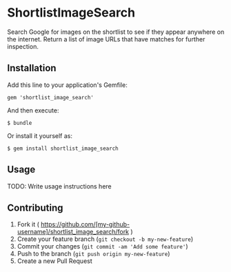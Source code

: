 # ShortlistImageSearch

Search Google for images on the shortlist to see if they appear anywhere on the internet. Return a list of image URLs that have matches for further inspection.

## Installation

Add this line to your application's Gemfile:

    gem 'shortlist_image_search'

And then execute:

    $ bundle

Or install it yourself as:

    $ gem install shortlist_image_search

## Usage

TODO: Write usage instructions here

## Contributing

1. Fork it ( https://github.com/[my-github-username]/shortlist_image_search/fork )
2. Create your feature branch (`git checkout -b my-new-feature`)
3. Commit your changes (`git commit -am 'Add some feature'`)
4. Push to the branch (`git push origin my-new-feature`)
5. Create a new Pull Request
